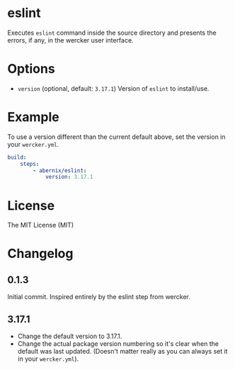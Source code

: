 # eslint

Executes `eslint` command inside the source directory and presents the errors,
if any, in the wercker user interface.

# Options

* `version` (optional, default: `3.17.1`) Version of `eslint` to install/use.

# Example

To use a version different than the current default above, set the version in
your `wercker.yml`.

```yaml
build:
    steps:
        - abernix/eslint:
            version: 3.17.1
```

# License

The MIT License (MIT)

# Changelog

## 0.1.3

Initial commit.  Inspired entirely by the eslint step from wercker.

## 3.17.1

* Change the default version to 3.17.1.
* Change the actual package version numbering so it's clear when the default
  was last updated. (Doesn't matter really as you can always set it in your
  `wercker.yml`).